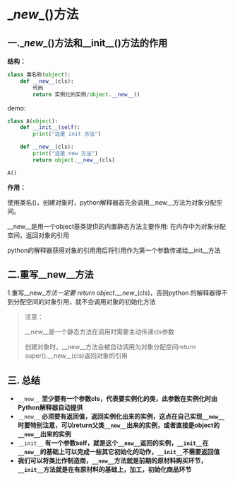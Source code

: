 # \__new__()方法

## 一.\__new__()方法和\_\_init\_\_()方法的作用

**结构：**

```python
class 类名称(object):
    def __new__(cls):
        代码
        return 实例化的实例/object.__new__()
```

demo:

```python
class A(object):
    def __init__(self):
        print("这是 init 方法")

    def __new__(cls):
        print("这是 new 方法")
        return object.__new__(cls)

A()
```

**作用：**

使用类名()，创建对象时，python解释器首先会调用\__new__方法为对象分配空间。

\__new__是用一个object基类提供的内置静态方法主要作用: 在内存中为对象分配空间，返回对象的引用

python的解释器获得对象的引用用后将引用作为第一个参数传递给\_\_init__方法

## 二.重写\__new__方法

1.重写\_\_new\__方法一定要 return object.\_\_new__(cls)，否则python 的解释器得不到分配空间的对象引用，就不会调用对象的初始化方法

> 注意：
>
> \_\_new\_\_是一个静态方法在调用时需要主动传递cls参数
>
> 创建对象时，\_\_new\_\_方法会被自动调用为对象分配空间return super().\_\_new__(cls)返回对象的引用

## 三. 总结

- `__new__` **至少要有一个参数cls，代表要实例化的类，此参数在实例化时由Python解释器自动提供**
- `__new__` **必须要有返回值，返回实例化出来的实例，这点在自己实现`__new__`时要特别注意，可以return父类`__new__`出来的实例，或者直接是object的`__new__`出来的实例**
- `__init__` **有一个参数self，就是这个`__new__`返回的实例，`__init__`在`__new__`的基础上可以完成一些其它初始化的动作，`__init__`不需要返回值**
- **我们可以将类比作制造商，`__new__`方法就是前期的原材料购买环节，`__init__`方法就是在有原材料的基础上，加工，初始化商品环节**

